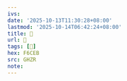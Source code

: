 ```yaml
---
ivs:
date: '2025-10-13T11:30:28+08:00'
lastmod: '2025-10-14T06:42:24+08:00'
title: 󰥻
url: 󰥻
tags: [󶳫]
hex: F6CEB
src: GHZR
note:
---
```

